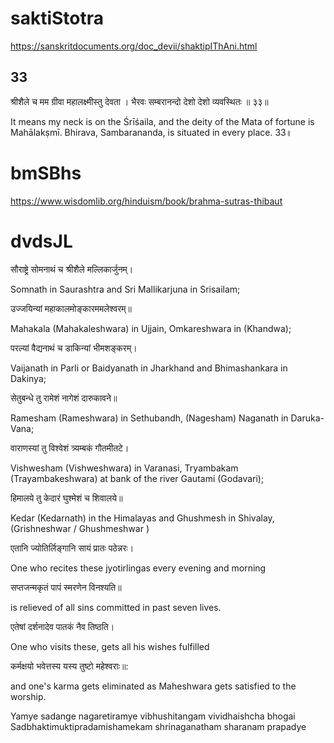
# saktiStotra
https://sanskritdocuments.org/doc_devii/shaktipIThAni.html
## 33
श्रीशैले च मम ग्रीवा महालक्ष्मीस्तु देवता ।
भैरवः सम्बरानन्दो देशो देशो व्यवस्थितः ॥ ३३॥

It means my neck is on the Śrīśaila, and the deity of the Mata of fortune is Mahālakṣmī.
Bhirava, Sambarananda, is situated in every place. 33॥

# bmSBhs
https://www.wisdomlib.org/hinduism/book/brahma-sutras-thibaut

# dvdsJL

सौराष्ट्रे सोमनाथं च श्रीशैले मल्लिकार्जुनम्।	

Somnath in Saurashtra and Sri Mallikarjuna in Srisailam;

उज्जयिन्यां महाकालमोङ्कारममलेश्वरम्॥	
	
Mahakala (Mahakaleshwara) in Ujjain, Omkareshwara in (Khandwa);

परल्यां वैद्यनाथं च डाकिन्यां भीमशङ्करम्।	

Vaijanath in Parli or Baidyanath in Jharkhand and Bhimashankara in Dakinya;

सेतुबन्धे तु रामेशं नागेशं दारुकावने॥	
	
Ramesham (Rameshwara) in Sethubandh, (Nagesham) Naganath in Daruka-Vana;

वाराणस्यां तु विश्वेशं त्र्यम्बकं गौतमीतटे।	

Vishwesham (Vishweshwara) in Varanasi, Tryambakam (Trayambakeshwara) at bank of the river Gautami (Godavari);

हिमालये तु केदारं घुश्मेशं च शिवालये॥	
	
Kedar (Kedarnath) in the Himalayas and Ghushmesh in Shivalay, (Grishneshwar / Ghushmeshwar )

एतानि ज्योतिर्लिङ्गानि सायं प्रातः पठेन्नरः।	

One who recites these jyotirlingas every evening and morning

सप्तजन्मकृतं पापं स्मरणेन विनश्यति॥	

is relieved of all sins committed in past seven lives.

एतेषां दर्शनादेव पातकं नैव तिष्ठति।	

One who visits these, gets all his wishes fulfilled

कर्मक्षयो भवेत्तस्य यस्य तुष्टो महेश्वराः॥:	

and one's karma gets eliminated as Maheshwara gets satisfied to the worship.

Yamye sadange nagaretiramye vibhushitangam vividhaishcha bhogai Sadbhaktimuktipradamishamekam shrinaganatham sharanam prapadye


